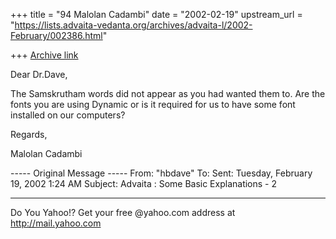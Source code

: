+++
title = "94 Malolan Cadambi"
date = "2002-02-19"
upstream_url = "https://lists.advaita-vedanta.org/archives/advaita-l/2002-February/002386.html"

+++
[Archive link](https://lists.advaita-vedanta.org/archives/advaita-l/2002-February/002386.html)

Dear Dr.Dave,

The Samskrutham words did not appear as you had wanted them to. Are the
fonts you are using Dynamic or is it required for us to have some font
installed on our computers?

Regards,

Malolan Cadambi

----- Original Message -----
From: "hbdave" <hbd at DDIT.ERNET.IN>
To: <ADVAITA-L at LISTS.ADVAITA-VEDANTA.ORG>
Sent: Tuesday, February 19, 2002 1:24 AM
Subject: Advaita : Some Basic Explanations - 2




_________________________________________________________
Do You Yahoo!?
Get your free @yahoo.com address at http://mail.yahoo.com


